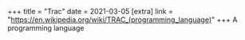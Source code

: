 +++
title = "Trac"
date = 2021-03-05
[extra]
link = "https://en.wikipedia.org/wiki/TRAC_(programming_language)"
+++
A programming language

